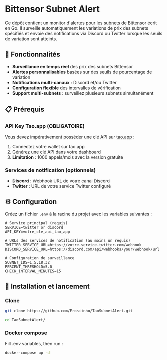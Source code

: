 # Bittensor Subnet Alert

Ce dépôt contient un monitor d'alertes pour les subnets de Bittensor écrit en Go. Il surveille automatiquement les variations de prix des subnets spécifiés et envoie des notifications via Discord ou Twitter lorsque les seuils de variation sont atteints.

## 🚀 Fonctionnalités

- **Surveillance en temps réel** des prix des subnets Bittensor
- **Alertes personnalisables** basées sur des seuils de pourcentage de variation
- **Notifications multi-canaux** : Discord et/ou Twitter
- **Configuration flexible** des intervalles de vérification
- **Support multi-subnets** : surveillez plusieurs subnets simultanément

## 📋 Prérequis

### API Key Tao.app (OBLIGATOIRE)
Vous devez impérativement posséder une clé API sur [tao.app](https://tao.app) :

1. Connectez votre wallet sur tao.app
2. Générez une clé API dans votre dashboard
3. **Limitation** : 1000 appels/mois avec la version gratuite

### Services de notification (optionnels)
- **Discord** : Webhook URL de votre canal Discord
- **Twitter** : URL de votre service Twitter configuré

## ⚙️ Configuration

Créez un fichier `.env` à la racine du projet avec les variables suivantes :

```env
# Service principal (requis)
SERVICE=twitter or discord
API_KEY=votre_cle_api_tao_app

# URLs des services de notification (au moins un requis)
TWITTER_SERVICE_URL=https://votre-service-twitter.com/webhook
DISCORD_SERVICE_URL=https://discord.com/api/webhooks/your/webhook/url

# Configuration de surveillance
SUBNET_IDS=1,5,18,32
PERCENT_THRESHOLD=5.0
CHECK_INTERVAL_MINUTES=15
```

## 🚀 Installation et lancement

### Clone

```bash
git clone https://github.com/Erosiinho/TaoSubnetAlert.git
```

```bash
cd TaoSubnetAlert/
```

### Docker compose

Fill .env variables, then run :

```bash
docker-compose up -d
```